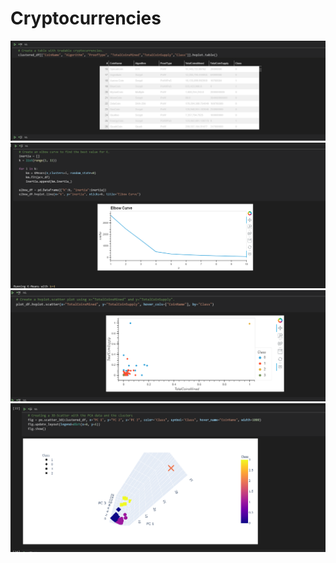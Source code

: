 # Cryptocurrencies

![](https://github.com/MarielaKaradzhova/Cryptocurrencies/blob/main/resources/trade_crypto_table.png)
![](https://github.com/MarielaKaradzhova/Cryptocurrencies/blob/main/resources/elbow_c.png)
![](https://github.com/MarielaKaradzhova/Cryptocurrencies/blob/main/resources/hvplot_scatter_mn_sup.png)
![](https://github.com/MarielaKaradzhova/Cryptocurrencies/blob/main/resources/hvpt_clust.png)
